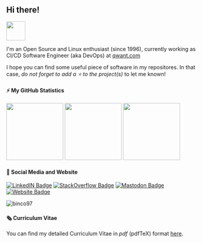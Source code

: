 ## Hi there!

<img src="https://github.com/TheDudeThatCode/TheDudeThatCode/blob/master/Assets/Hi.gif" height="50" width="50">

I'm an Open Source and Linux enthusiast (since 1996), currently working as CI/CD Software Engineer (aka DevOps) at [qwant.com](https://www.qwant.com)

I hope you can find some useful piece of software in my repositores.
In that case, _do not forget to add a :star: to the project(s)_ to let me known!

#### ⚡ My GitHub Statistics

<p>
<img height="150em" src="https://github-readme-stats.vercel.app/api?username=madrisan&show_icons=true&hide_border=true&theme=vue-dark" />

<!-- Most Used Languages -->
<img height="150em" src="https://github-readme-stats.vercel.app/api/top-langs/?username=madrisan&show_icons=true&hide_border=true&layout=compact&langs_count=8&theme=vue-dark"/>

<!-- Contributions -->
<img height="150em" src="https://github-readme-streak-stats.herokuapp.com/?user=madrisan&theme=vue-dark&hide_border=true"/>
</p>

#### 🔗 Social Media and Website

[cv]: https://github.com/madrisan/cv/blob/master/dmadrisan_cv_en.pdf
[experiences-plot]: https://github.com/madrisan/cv/blob/master/images/experiences.png "Job and Lifelong Learning History"
[![LinkedIN Badge](https://img.shields.io/badge/-LinkedIn-0e76a8?logo=Linkedin&logoColor=white)](https://www.linkedin.com/in/madrisan/)
[![StackOverflow Badge](https://img.shields.io/badge/-StackOverflow-0e76a8?logo=stackoverflow&logoColor=orange&color=white)](https://stackoverflow.com/users/5721620/davide-madrisan)
[![Mastodon Badge](https://img.shields.io/badge/-Mastodon-00acee?logo=Mastodon&logoColor=white)](https://noc.social/@327ppm)
[![Website Badge](https://img.shields.io/badge/-Website-0e76a8?logo=html5&color=white)](https://madrisan.github.io/)

<p align="left"> <img src="https://komarev.com/ghpvc/?username=madrisan&label=Profile%20views&color=0e75b6&style=flat" alt="binco97" /> </p>

#### 🗞️ Curriculum Vitae

You can find my detailed Curriculum Vitae in _pdf_ (pdfTeX) format
[here](https://github.com/madrisan/cv/blob/master/dmadrisan_cv_en.pdf).
